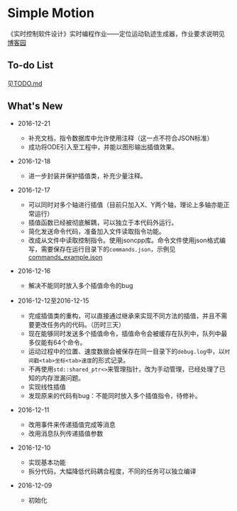 Simple Motion
==============

《实时控制软件设计》实时编程作业——定位运动轨迹生成器，作业要求说明见
[博客园](http://www.cnblogs.com/bingc/p/6147388.html)


To-do List
-----------

见[TODO.md](TODO.md)


What's New
-----------

+ 2016-12-21
    - 补充文档，指令数据库中允许使用注释（这一点不符合JSON标准）
    - 成功将ODE引入至工程中，并能以图形输出插值效果。

+ 2016-12-18
    - 进一步封装并保护插值类，补充少量注释。

+ 2016-12-17
    - 可以同时对多个轴进行插值（目前只加入X、Y两个轴，理论上多轴亦能正常运行）
    - 插值函数已经被彻底解耦，可以独立于本代码外运行。
    - 简化发送命令代码，准备加入文件读取指令功能。
    - 改成从文件中读取控制指令。使用jsoncpp库。命令文件使用json格式编写，需要保存在运行目录下的`commands.json`，示例见[commands_example.json](commands_example.json)

+ 2016-12-16
    - 解决不能同时放入多个插值命令的bug

+ 2016-12-12至2016-12-15
    - 完成插值类的重构，可以直接通过继承来实现不同方法的插值，并且不需要更改任务内的代码。（历时三天）
    - 现在能够同时发送多个插值命令，插值命令会被缓存在队列中，队列中最多仅能有64个命令。
    - 运动过程中的位置、速度数据会被保存在同一目录下的`debug.log`中，以`时间戳<tab>坐标<tab>速度`的形式记录。
    - 不再使用`std::shared_ptr<>`来管理指针，改为手动管理，已经处理了已知的内存泄漏问题。
    - 实现线性插值
    - 发现原来的代码有bug：不能同时放入多个插值指令，待修补。
        
+ 2016-12-11
    - 改用事件来传递插值完成等消息
    - 改用消息队列传递插值参数

+ 2016-12-10
    - 实现基本功能
    - 拆分代码，大幅降低代码耦合程度，不同的任务可以独立编译

+ 2016-12-09
    - 初始化

